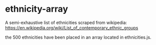 # ethnicity-array
A semi-exhaustive list of ethnicities scraped from wikipedia: https://en.wikipedia.org/wiki/List_of_contemporary_ethnic_groups

the 500 ethnicities have been placed in an array located in ethnicities.js.

